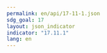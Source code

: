 ```yaml
---
permalink: en/api/17-11-1.json
sdg_goal: 17
layout: json_indicator
indicator: "17.11.1"
lang: en
---
```


